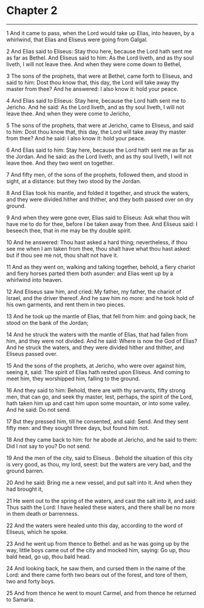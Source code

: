 # Chapter 2

***

1 And it came to pass, when the Lord would take up Elias, into heaven, by a whirlwind, that Elias and Eliseus were going from Galgal.

2 And Elias said to Eliseus: Stay thou here, because the Lord hath sent me as far as Bethel. And Eliseus said to him: As the Lord liveth, and as thy soul liveth, I will not leave thee. And when they were come down to Bethel,

3 The sons of the prophets, that were at Bethel, came forth to Eliseus, and said to him: Dost thou know that, this day, the Lord will take away thy master from thee? And he answered: I also know it: hold your peace.

4 And Elias said to Eliseus: Stay here, because the Lord hath sent me to Jericho. And he said: As the Lord liveth, and as thy soul liveth, I will not leave thee. And when they were come to Jericho,

5 The sons of the prophets, that were at Jericho, came to Eliseus, and said to him: Dost thou know that, this day, the Lord will take away thy master from thee? And he said: I also know it: hold your peace.

6 And Elias said to him: Stay here, because the Lord hath sent me as far as the Jordan. And he said: as the Lord liveth, and as thy soul liveth, I will not leave thee. And they two went on together.

7 And fifty men, of the sons of the prophets, followed them, and stood in sight, at a distance: but they two stood by the Jordan.

8 And Elias took his mantle, and folded it together, and struck the waters, and they were divided hither and thither, and they both passed over on dry ground.

9 And when they were gone over, Elias said to Eliseus: Ask what thou wilt have me to do for thee, before I be taken away from thee. And Eliseus said: I beseech thee, that in me may be thy double spirit.

10 And he answered: Thou hast asked a hard thing; nevertheless, if thou see me when I am taken from thee, thou shalt have what thou hast asked: but if thou see me not, thou shalt not have it.

11 And as they went on, walking and talking together, behold, a fiery chariot and fiery horses parted them both asunder: and Elias went up by a whirlwind into heaven.

12 And Eliseus saw him, and cried: My father, my father, the chariot of Israel, and the driver thereof. And he saw him no more: and he took hold of his own garments, and rent them in two pieces.

13 And he took up the mantle of Elias, that fell from him: and going back, he stood on the bank of the Jordan;

14 And he struck the waters with the mantle of Elias, that had fallen from him, and they were not divided. And he said: Where is now the God of Elias? And he struck the waters, and they were divided hither and thither, and Eliseus passed over.

15 And the sons of the prophets, at Jericho, who were over against him, seeing it, said: The spirit of Elias hath rested upon Eliseus. And coming to meet him, they worshipped him, falling to the ground.

16 And they said to him: Behold, there are with thy servants, fifty strong men, that can go, and seek thy master, lest, perhaps, the spirit of the Lord, hath taken him up and cast him upon some mountain, or into some valley. And he said: Do not send.

17 But they pressed him, till he consented, and said: Send. And they sent fifty men: and they sought three days, but found him not.

18 And they came back to him: for he abode at Jericho, and he said to them: Did I not say to you? Do not send.

19 And the men of the city, said to Eliseus . Behold the situation of this city is very good, as thou, my lord, seest: but the waters are very bad, and the ground barren.

20 And he said: Bring me a new vessel, and put salt into it. And when they had brought it,

21 He went out to the spring of the waters, and cast the salt into it, and said: Thus saith the Lord: I have healed these waters, and there shall be no more in them death or barrenness.

22 And the waters were healed unto this day, according to the word of Eliseus, which he spoke.

23 And he went up from thence to Bethel: and as he was going up by the way, little boys came out of the city and mocked him, saying: Go up, thou bald head, go up, thou bald head.

24 And looking back, he saw them, and cursed them in the name of the Lord: and there came forth two bears out of the forest, and tore of them, two and forty boys.

25 And from thence he went to mount Carmel, and from thence he returned to Samaria.

